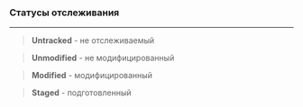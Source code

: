 ### Статусы отслеживания 

---

> **Untracked** - не отслеживаемый

> **Unmodified** - не модифицированный

> **Modified** - модифицированный

> **Staged** - подготовленный